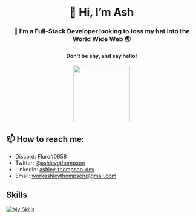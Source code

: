 <h1 align="center"> 👋 Hi, I’m Ash </h1>
<h3 align="center"> 💞️ I’m a Full-Stack Developer looking to toss my hat into the World Wide Web 🌏  </h3>
<h4 align="center"> Don't be shy, and say hello! </h4>

<div align="center" style="border-radius:100%;">
  <kbd><img src="https://pbs.twimg.com/profile_images/1433750197092302850/qo-AVnxc_400x400.jpg" style="height:150px;width:150px;"></kbd>
</div>

## 📫 How to reach me:

- Discord: Fluro#0958
- Twitter: [@ashleygthompson](www.twitter.com/@ashleygthompson)
- LinkedIn: [ashley-thompson-dev](www.linkedin.com/in/ashley-thompson-dev)
- Email: [workashleythompson@gmail.com](mailto:workashleythompson@gmail.com)

## Skills

[![My Skills](https://skillicons.dev/icons?i=git,js,react,html,css,nodejs,tailwind,styledcomponents,sass,ruby,rails,docker,aws,heroku)](https://skillicons.dev)
